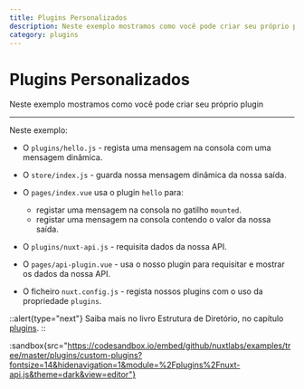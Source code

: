 ```yaml
---
title: Plugins Personalizados
description: Neste exemplo mostramos como você pode criar seu próprio plugin
category: plugins
---
```


# Plugins Personalizados

Neste exemplo mostramos como você pode criar seu próprio plugin

---

Neste exemplo:

- O `plugins/hello.js` - regista uma mensagem na consola com uma mensagem dinâmica.

- O `store/index.js` - guarda nossa mensagem dinâmica da nossa saída.

- O `pages/index.vue` usa o plugin `hello` para:

  - registar uma mensagem na consola no gatilho `mounted`.
  - registar uma mensagem na consola contendo o valor da nossa saída.

- O `plugins/nuxt-api.js` - requisita dados da nossa API.

- O `pages/api-plugin.vue` - usa o nosso plugin para requisitar e mostrar os dados da nossa API.

- O ficheiro `nuxt.config.js` - regista nossos plugins com o uso da propriedade `plugins`.

::alert{type="next"}
Saiba mais no livro Estrutura de Diretório, no capítulo [plugins](/docs/directory-structure/plugins#injetar-dentro-do-root--contexto).
::

:sandbox{src="https://codesandbox.io/embed/github/nuxtlabs/examples/tree/master/plugins/custom-plugins?fontsize=14&hidenavigation=1&module=%2Fplugins%2Fnuxt-api.js&theme=dark&view=editor"}
